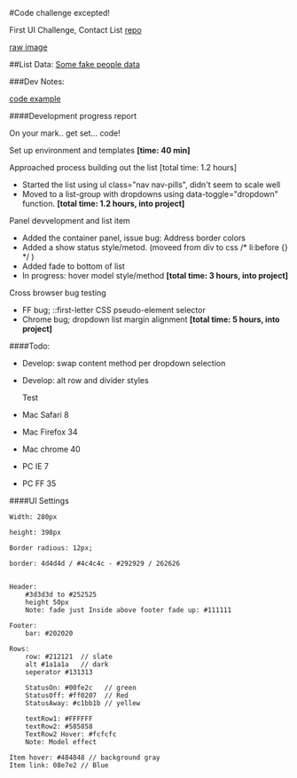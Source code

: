 

#Code challenge excepted!


First UI Challenge, Contact List 
[repo](https://github.com/ff0000/skills-assessment)

[raw image](https://github.com/ff0000/skills-assessment/blob/master/contactListUpdated.jpg)

##List Data: [Some fake people data](listData.md)


###Dev Notes:

[code example](http://studentweb.ewu.edu/bschneider/FF0000/ContactList.html)


####Development progress report

On your mark.. get set... code!

Set up environment and templates 
**[time: 40 min]**

Approached process building out the list [total time: 1.2 hours]
- Started the list using ul class="nav nav-pills", didn't seem to scale well 
- Moved to a list-group with dropdowns using data-toggle="dropdown" function.
**[total time: 1.2 hours, into project]**

Panel devvelopment and list item
- Added the container panel, issue bug: Address border colors
- Added a show status style/metod. (moveed from div to css /* li:before {} */ )
- Added fade to bottom of list
- In progress: hover model style/method
**[total time: 3 hours, into project]**

Cross browser bug testing
 - FF bug; ::first-letter CSS pseudo-element selector
 - Chrome bug; dropdown list margin alignment
**[total time: 5 hours, into project]**


####Todo:

- Develop: swap content method per dropdown selection
- Develop: alt row and divider styles

  Test 
- Mac Safari 8
- Mac Firefox 34
- Mac chrome 40
- PC IE 7
- PC FF 35



####UI Settings

```
Width: 280px

height: 398px

Border radious: 12px;

border: 4d4d4d / #4c4c4c - #292929 / 262626


Header: 
    #3d3d3d to #252525
    height 50px
    Note: fade just Inside above footer fade up: #111111

Footer:
    bar: #202020

Rows:
    row: #212121  // slate
    alt #1a1a1a   // dark
    seperator #131313

    StatusOn: #00fe2c   // green
    StatusOff: #ff0207  // Red
    StatusAway: #c1bb1b // yellew

    textRow1: #FFFFFF
    textRow2: #585858
    TextRow2 Hover: #fcfcfc
    Note: Model effect

Item hover: #484848 // background gray
Item link: 08e7e2 // Blue
```
